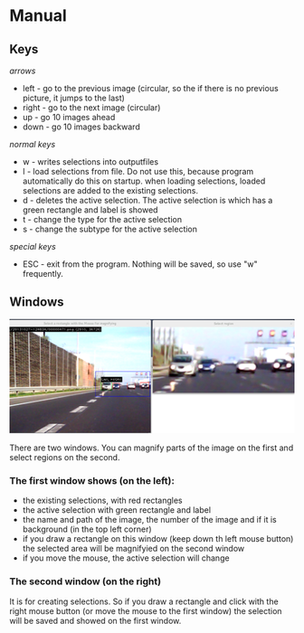 # Manual

## Keys

*arrows*
* left - go to the previous image (circular, so the if there is no previous picture, it jumps to the last)
* right - go to the next image (circular)
* up - go 10 images ahead
* down - go 10 images backward

*normal keys*
* w - writes selections into outputfiles
* l - load selections from file. Do not use this, because program automatically do this on startup.
    when loading selections, loaded selections are added to the existing selections. 
* d - deletes the active selection. The active selection is which has a green rectangle and label is showed
* t - change the type for the active selection
* s - change the subtype for the active selection

*special keys*
* ESC - exit from the program. Nothing will be saved, so use "w" frequently.

## Windows

![windows](images/screenshot_001.png)

There are two windows. You can magnify parts of the image on the first and select regions on the second.

### The first window shows (on the left):

* the existing selections, with red rectangles
* the active selection with green rectangle and label
* the name and path of the image, the number of the image and if it is background (in the top left corner)
* if you draw a rectangle on this window (keep down th left mouse button) the selected area will be magnifyied
on the second window 
* if you move the mouse, the active selection will change

### The second window (on the right)

It is for creating selections. So if you draw a rectangle and click with the right mouse button
(or move the mouse to the first window) the selection will be saved and showed on the first window.
